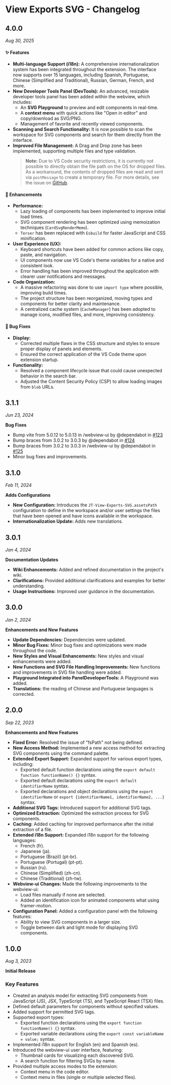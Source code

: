 # View Exports SVG - Changelog

## 4.0.0

_Aug 30, 2025_

#### ✨ Features

- **Multi-language Support (i18n):** A comprehensive internationalization system has been integrated throughout the extension. The interface now supports over 15 languages, including Spanish, Portuguese, Chinese (Simplified and Traditional), Russian, German, French, and more.
- **New Developer Tools Panel (DevTools):** An advanced, resizable developer tools panel has been added within the webview, which includes:
  - An **SVG Playground** to preview and edit components in real-time.
  - A **context menu** with quick actions like "Open in editor" and copy/download as SVG/PNG.
  - Management of favorite and recently viewed components.
- **Scanning and Search Functionality:** It is now possible to scan the workspace for SVG components and search for them directly from the interface.
- **Improved File Management:** A Drag and Drop zone has been implemented, supporting multiple files and type validation.
  > **Note:** Due to VS Code security restrictions, it is currently not possible to directly obtain the file path on the OS for dropped files. As a workaround, the contents of dropped files are read and sent via `postMessage` to create a temporary file. For more details, see the issue on [GitHub](https://github.com/microsoft/vscode/issues/255608).

#### 🚀 Enhancements

- **Performance:**
  - Lazy loading of components has been implemented to improve initial load times.
  - SVG component rendering has been optimized using memoization techniques (`CardSvgRenderMemo`).
  - `Terser` has been replaced with `Esbuild` for faster JavaScript and CSS minification.
- **User Experience (UX):**
  - Keyboard shortcuts have been added for common actions like copy, paste, and navigation.
  - UI components now use VS Code's theme variables for a native and consistent look.
  - Error handling has been improved throughout the application with clearer user notifications and messages.
- **Code Organization:**
  - A massive refactoring was done to use `import type` where possible, improving build times.
  - The project structure has been reorganized, moving types and components for better clarity and maintenance.
  - A centralized cache system (`CacheManager`) has been adopted to manage icons, modified files, and more, improving consistency.

#### 🐛 Bug Fixes

- **Display:**
  - Corrected multiple flaws in the CSS structure and styles to ensure proper display of panels and elements.
  - Ensured the correct application of the VS Code theme upon extension startup.
- **Functionality:**
  - Resolved a component lifecycle issue that could cause unexpected behavior in the search bar.
  - Adjusted the Content Security Policy (CSP) to allow loading images from `blob` URLs.

## 3.1.1

_Jun 23, 2024_

**Bug Fixes**

- Bump vite from 5.0.12 to 5.0.13 in /webview-ui by @dependabot in [#123](https://github.com/JairTorres1003/JT-View-Exports-SVG/pull/123)
- Bump braces from 3.0.2 to 3.0.3 by @dependabot in [#124](https://github.com/JairTorres1003/JT-View-Exports-SVG/pull/124)
- Bump braces from 3.0.2 to 3.0.3 in /webview-ui by @dependabot in [#125](https://github.com/JairTorres1003/JT-View-Exports-SVG/pull/125)
- Minor bug fixes and improvements.

## 3.1.0

_Feb 11, 2024_

**Adds Configurations**

- **New Configuration:** Introduces the `JT-View-Exports-SVG.assetsPath` configuration to define in the workspace and/or user settings the files that have been opened and have icons available in the workspace.
- **Internationalization Update:** Adds new translations.

## 3.0.1

_Jan 4, 2024_

**Documentation Updates**

- **Wiki Enhancements:** Added and refined documentation in the project's wiki.
- **Clarifications:** Provided additional clarifications and examples for better understanding.
- **Usage Instructions:** Improved user guidance in the documentation.

## 3.0.0

_Jan 2, 2024_

**Enhancements and New Features**

- **Update Dependencies:** Dependencies were updated.
- **Minor Bug Fixes:** Minor bug fixes and optimizations were made throughout the code.
- **New Styles and Visual Enhancements:** New styles and visual enhancements were added.
- **New Functions and SVG File Handling Improvements:** New functions and improvements in SVG file handling were added.
- **Playground Integrated into PanelDeveloperTools:** A Playground was added.
- **Translations:** the reading of Chinese and Portuguese languages is corrected.

## 2.0.0

_Sep 22, 2023_

**Enhancements and New Features**

- **Fixed Error:** Resolved the issue of "fsPath" not being defined.
- **New Access Method:** Implemented a new access method for extracting SVG components using the command palette.
- **Extended Export Support:** Expanded support for various export types, including:
  - Exported default function declarations using the `export default function functionName() {}` syntax.
  - Exported default declarations using the `export default identifierName` syntax.
  - Exported declarations and object declarations using the `export identifierName` or `export {identifierName1, identifierName2, ...}` syntax.
- **Additional SVG Tags:** Introduced support for additional SVG tags.
- **Optimized Extraction:** Optimized the extraction process for SVG components.
- **Caching:** Added caching for improved performance after the initial extraction of a file.
- **Extended i18n Support:** Expanded i18n support for the following languages:
  - French (fr).
  - Japanese (ja).
  - Portuguese (Brazil) (pt-br).
  - Portuguese (Portugal) (pt-pt).
  - Russian (ru).
  - Chinese (Simplified) (zh-cn).
  - Chinese (Traditional) (zh-tw).
- **Webview-ui Changes:** Made the following improvements to the webview-ui:
  - Load files manually if none are selected.
  - Added an identification icon for animated components what using framer-motion.
- **Configuration Panel:** Added a configuration panel with the following features:
  - Ability to view SVG components in a larger size.
  - Toggle between dark and light mode for displaying SVG components.

## 1.0.0

_Aug 3, 2023_

**Initial Release**

### Key Features

- Created an analysis model for extracting SVG components from JavaScript (JS), JSX, TypeScript (TS), and TypeScript React (TSX) files.
- Defined default parameters for components without specified values.
- Added support for permitted SVG tags.
- Supported export types:
  - Exported function declarations using the `export function functionName() {}` syntax.
  - Exported variable declarations using the `export const variableName = value;` syntax.
- Implemented i18n support for English (en) and Spanish (es).
- Introduced the webview-ui user interface, featuring:
  - Thumbnail cards for visualizing each discovered SVG.
  - A search function for filtering SVGs by name.
- Provided multiple access modes to the extension:
  - Context menu in the code editor.
  - Context menu in files (single or multiple selected files).
